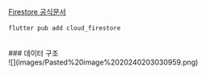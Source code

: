 [Firestore 공식문서](https://firebase.google.com/docs/firestore/quickstart)
```dart
flutter pub add cloud_firestore
```
<br>
### 데이터 구조
<br>![](images/Pasted%20image%2020240203030959.png)<br>
